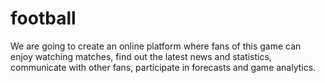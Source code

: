 # football
We are going to create an online platform where fans of this game can enjoy watching matches, find out the latest news and statistics, communicate with other fans, participate in forecasts and game analytics.
